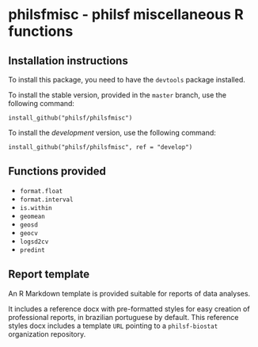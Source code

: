 # philsfmisc - philsf miscellaneous R functions

## Installation instructions

To install this package, you need to have the `devtools` package installed.

To install the stable version, provided in the `master` branch, use the following command:

    install_github("philsf/philsfmisc")

To install the *development* version, use the following command:

    install_github("philsf/philsfmisc", ref = "develop")

## Functions provided

- `format.float`
- `format.interval`
- `is.within`
- `geomean`
- `geosd`
- `geocv`
- `logsd2cv`
- `predint`

## Report template

An R Markdown template is provided suitable for reports of data analyses.

It includes a reference docx with pre-formatted styles for easy creation of professional reports, in brazilian portuguese by default.
This reference styles docx includes a template `URL` pointing to a `philsf-biostat` organization repository.
